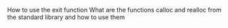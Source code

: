 How to use the exit function What are the functions calloc and realloc from the standard library and how to use them

